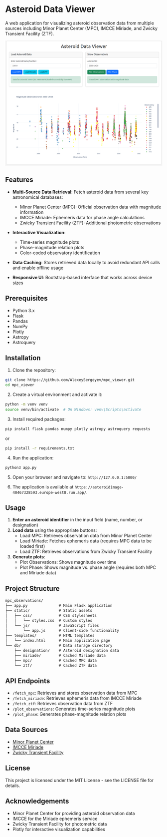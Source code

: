 # Asteroid Data Viewer

A web application for visualizing asteroid observation data from multiple sources including Minor Planet Center (MPC), IMCCE Miriade, and Zwicky Transient Facility (ZTF).

![Asteroid Data Viewer](static/images/front.png)

## Features

- **Multi-Source Data Retrieval**: Fetch asteroid data from several key astronomical databases:
  - Minor Planet Center (MPC): Official observation data with magnitude information
  - IMCCE Miriade: Ephemeris data for phase angle calculations
  - Zwicky Transient Facility (ZTF): Additional photometric observations

- **Interactive Visualization**:
  - Time-series magnitude plots
  - Phase-magnitude relation plots
  - Color-coded observatory identification

- **Data Caching**: Stores retrieved data locally to avoid redundant API calls and enable offline usage

- **Responsive UI**: Bootstrap-based interface that works across device sizes

## Prerequisites

- Python 3.x
- Flask
- Pandas
- NumPy
- Plotly
- Astropy
- Astroquery

## Installation

1. Clone the repository:
```bash
git clone https://github.com/AlexeySergeyev/mpc_viewer.git
cd mpc_viewer
```

2. Create a virtual environment and activate it:
```bash
python -m venv venv
source venv/bin/activate  # On Windows: venv\Scripts\activate
```

3. Install required packages:
```bash
pip install flask pandas numpy plotly astropy astroquery requests
```
or
```bash
pip install -r requirements.txt
```

4. Run the application:
```bash
python3 app.py
```

5. Open your browser and navigate to: `http://127.0.0.1:5000/`

6. The application is available at `https://asteroidimage-40467328593.europe-west8.run.app/`.

## Usage

1. **Enter an asteroid identifier** in the input field (name, number, or designation)
2. **Load data** using the appropriate buttons:
   - Load MPC: Retrieves observation data from Minor Planet Center
   - Load Miriade: Fetches ephemeris data (requires MPC data to be loaded first)
   - Load ZTF: Retrieves observations from Zwicky Transient Facility
3. **Generate plots**:
   - Plot Observations: Shows magnitude over time
   - Plot Phase: Shows magnitude vs. phase angle (requires both MPC and Miriade data)

## Project Structure

```
mpc_observations/
├── app.py              # Main Flask application
├── static/             # Static assets
│   ├── css/            # CSS stylesheets
│   │   └── styles.css  # Custom styles
│   └── js/             # JavaScript files
│       └── app.js      # Client-side functionality
├── templates/          # HTML templates
│   └── index.html      # Main application page
└── db/                 # Data storage directory
    ├── designation/    # Asteroid designation data
    ├── miriade/        # Cached Miriade data
    ├── mpc/            # Cached MPC data
    └── ztf/            # Cached ZTF data
```

## API Endpoints

- `/fetch_mpc`: Retrieves and stores observation data from MPC
- `/fetch_miriade`: Retrieves ephemeris data from IMCCE Miriade
- `/fetch_ztf`: Retrieves observation data from ZTF
- `/plot_observations`: Generates time-series magnitude plots
- `/plot_phase`: Generates phase-magnitude relation plots

## Data Sources

- [Minor Planet Center](https://www.minorplanetcenter.net/)
- [IMCCE Miriade](https://ssp.imcce.fr/webservices/miriade/)
- [Zwicky Transient Facility](https://www.ztf.caltech.edu/)

## License

This project is licensed under the MIT License - see the LICENSE file for details.

## Acknowledgements

- Minor Planet Center for providing asteroid observation data
- IMCCE for the Miriade ephemeris service
- Zwicky Transient Facility for photometric data
- Plotly for interactive visualization capabilities
